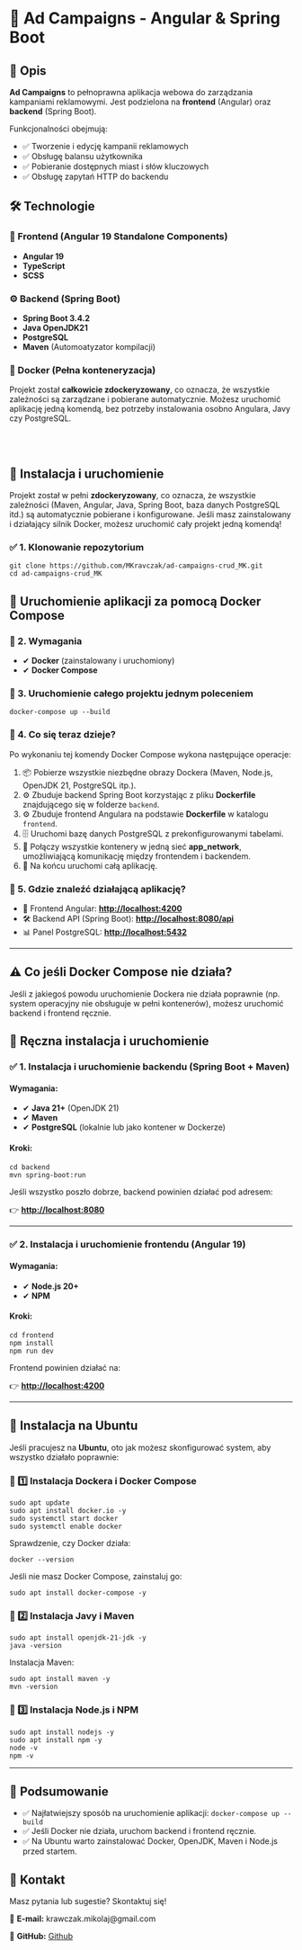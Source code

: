 <h1>🚀 Ad Campaigns - Angular & Spring Boot</h1>

<h2>📖 Opis</h2>
<p><b>Ad Campaigns</b> to pełnoprawna aplikacja webowa do zarządzania kampaniami reklamowymi. 
Jest podzielona na <b>frontend</b> (Angular) oraz <b>backend</b> (Spring Boot).</p>

<p>Funkcjonalności obejmują:</p>
<ul>
  <li>✅ Tworzenie i edycję kampanii reklamowych</li>
  <li>✅ Obsługę balansu użytkownika</li>
  <li>✅ Pobieranie dostępnych miast i słów kluczowych</li>
  <li>✅ Obsługę zapytań HTTP do backendu</li>
</ul>

<h2>🛠️ Technologie</h2>
<h3>🎨 Frontend (Angular 19 Standalone Components)</h3>
<ul>
  <li><b>Angular 19</b></li>
  <li><b>TypeScript</b></li>
  <li><b>SCSS</b></li>
</ul>

<h3>⚙ Backend (Spring Boot)</h3>
<ul>
  <li><b>Spring Boot 3.4.2</b></li>
  <li><b>Java OpenJDK21</b></li>
  <li><b>PostgreSQL</b> </li>
  <li><b>Maven</b> (Automoatyzator kompilacji)</li>
</ul>

<h3> 🐋 Docker (Pełna konteneryzacja)</h3>
<p>Projekt został <b>całkowicie zdockeryzowany</b>, co oznacza, że wszystkie zależności są zarządzane i pobierane automatycznie. Możesz uruchomić aplikację jedną komendą, bez potrzeby instalowania osobno Angulara, Javy czy PostgreSQL.</p><br><br>


<h2>🚀 Instalacja i uruchomienie</h2>

<p>Projekt został w pełni <b>zdockeryzowany</b>, co oznacza, że wszystkie zależności (Maven, Angular, Java, Spring Boot, baza danych PostgreSQL itd.) są automatycznie pobierane i konfigurowane. Jeśli masz zainstalowany i działający silnik Docker, możesz uruchomić cały projekt jedną komendą!</p>

<h3>✅ 1. Klonowanie repozytorium</h3>
<pre><code>git clone https://github.com/MKravczak/ad-campaigns-crud_MK.git
cd ad-campaigns-crud_MK
</code></pre>

<h2>🐳 Uruchomienie aplikacji za pomocą Docker Compose</h2>

<h3>🔹 2. Wymagania</h3>
<ul>
  <li>✔ <b>Docker</b> (zainstalowany i uruchomiony)</li>
  <li>✔ <b>Docker Compose</b></li>
</ul>

<h3>🔹 3. Uruchomienie całego projektu jednym poleceniem</h3>
<pre><code>docker-compose up --build</code></pre>

<h3>🔹 4. Co się teraz dzieje?</h3>
<p>Po wykonaniu tej komendy Docker Compose wykona następujące operacje:</p>
<ol>
  <li>📦 Pobierze wszystkie niezbędne obrazy Dockera (Maven, Node.js, OpenJDK 21, PostgreSQL itp.).</li>
  <li>⚙️ Zbuduje backend Spring Boot korzystając z pliku <b>Dockerfile</b> znajdującego się w folderze <code>backend</code>.</li>
  <li>⚙️ Zbuduje frontend Angulara na podstawie <b>Dockerfile</b> w katalogu <code>frontend</code>.</li>
  <li>🗄️ Uruchomi bazę danych PostgreSQL z prekonfigurowanymi tabelami.</li>
  <li>🔗 Połączy wszystkie kontenery w jedną sieć <b>app_network</b>, umożliwiającą komunikację między frontendem i backendem.</li>
  <li>🚀 Na końcu uruchomi całą aplikację.</li>
</ol>

<h3>🔹 5. Gdzie znaleźć działającą aplikację?</h3>
<ul>
  <li>🎯 Frontend Angular: <b><a href="http://localhost:4200">http://localhost:4200</a></b></li>
  <li>🛠 Backend API (Spring Boot): <b><a href="http://localhost:8080">http://localhost:8080/api</a></b></li>
  <li>📊 Panel PostgreSQL: <b><a href="http://localhost:5432">http://localhost:5432</a></b></li>
</ul>

---

<h2>⚠️ Co jeśli Docker Compose nie działa?</h2>

<p>Jeśli z jakiegoś powodu uruchomienie Dockera nie działa poprawnie (np. system operacyjny nie obsługuje w pełni kontenerów), możesz uruchomić backend i frontend ręcznie.</p>

<h2>🔧 Ręczna instalacja i uruchomienie</h2>

<h3>✅ 1. Instalacja i uruchomienie backendu (Spring Boot + Maven)</h3>

<h4>Wymagania:</h4>
<ul>
  <li>✔ <b>Java 21+</b> (OpenJDK 21)</li>
  <li>✔ <b>Maven</b></li>
  <li>✔ <b>PostgreSQL</b> (lokalnie lub jako kontener w Dockerze)</li>
</ul>

<h4>Kroki:</h4>
<pre><code>cd backend
mvn spring-boot:run
</code></pre>

<p>Jeśli wszystko poszło dobrze, backend powinien działać pod adresem:</p>
👉 <b><a href="http://localhost:8080">http://localhost:8080</a></b>

---

<h3>✅ 2. Instalacja i uruchomienie frontendu (Angular 19)</h3>

<h4>Wymagania:</h4>
<ul>
  <li>✔ <b>Node.js 20+</b></li>
  <li>✔ <b>NPM</b></li>
</ul>

<h4>Kroki:</h4>
<pre><code>cd frontend
npm install
npm run dev
</code></pre>

<p>Frontend powinien działać na:</p>
👉 <b><a href="http://localhost:4200">http://localhost:4200</a></b>

---

<h2>🐧 Instalacja na Ubuntu</h2>

<p>Jeśli pracujesz na <b>Ubuntu</b>, oto jak możesz skonfigurować system, aby wszystko działało poprawnie:</p>

<h3>🔹 1️⃣ Instalacja Dockera i Docker Compose</h3>

<pre><code>sudo apt update
sudo apt install docker.io -y
sudo systemctl start docker
sudo systemctl enable docker
</code></pre>

<p>Sprawdzenie, czy Docker działa:</p>
<pre><code>docker --version</code></pre>

<p>Jeśli nie masz Docker Compose, zainstaluj go:</p>
<pre><code>sudo apt install docker-compose -y</code></pre>

<h3>🔹 2️⃣ Instalacja Javy i Maven</h3>

<pre><code>sudo apt install openjdk-21-jdk -y
java -version
</code></pre>

<p>Instalacja Maven:</p>
<pre><code>sudo apt install maven -y
mvn -version
</code></pre>

<h3>🔹 3️⃣ Instalacja Node.js i NPM</h3>

<pre><code>sudo apt install nodejs -y
sudo apt install npm -y
node -v
npm -v
</code></pre>

---

<h2>📜 Podsumowanie</h2>

<ul>
  <li>✅ Najłatwiejszy sposób na uruchomienie aplikacji: <code>docker-compose up --build</code></li>
  <li>✅ Jeśli Docker nie działa, uruchom backend i frontend ręcznie.</li>
  <li>✅ Na Ubuntu warto zainstalować Docker, OpenJDK, Maven i Node.js przed startem.</li>
</ul>



<h2>📩 Kontakt</h2>
<p>Masz pytania lub sugestie? Skontaktuj się!</p>
<p>📧 <b>E-mail:</b> krawczak.mikolaj@gmail.com</p>
<p>🔗 <b>GitHub:</b> <a href="https://github.com/MKravczak">Github</a></p>
